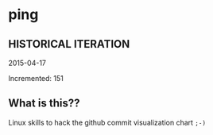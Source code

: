 # ping

## HISTORICAL ITERATION
2015-04-17

Incremented: 151

## What is this?? 
Linux skills to hack the github commit visualization chart `;-)`

